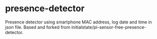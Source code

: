 # presence-detector
Presence detector using smartphone MAC address, log date and time in json file.
Based and forked from initialstate/pi-sensor-free-presence-detector.
